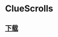 # ClueScrolls

## [下载](https://www.spigotmc.org/resources/%E2%AD%90-cluescrolls-%E2%AD%90-%E2%95%91-1-8-to-1-17-250-clue-types-new-default-config-rewards.30276/update?update=307534)

